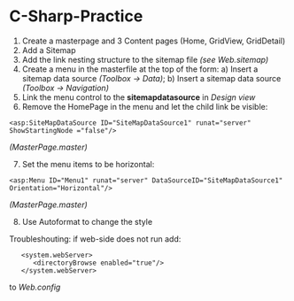 # C-Sharp-Practice
1) Create a masterpage and 3 Content pages (Home, GridView, GridDetail)
2) Add a Sitemap
3) Add the link nesting structure to the sitemap file _(see Web.sitemap)_
4) Create a menu in the masterfile at the top of the form: a) Insert a sitemap data source _(Toolbox -> Data)_; b) Insert a sitemap data source _(Toolbox -> Navigation)_
5) Link the menu control to the **sitemapdatasource** in _Design view_
6) Remove the HomePage in the menu and let the child link be visible: 
```
<asp:SiteMapDataSource ID="SiteMapDataSource1" runat="server" ShowStartingNode ="false"/>
```
_(MasterPage.master)_

7) Set the menu items to be  horizontal: 
```
<asp:Menu ID="Menu1" runat="server" DataSourceID="SiteMapDataSource1" Orientation="Horizontal"/>  
```
_(MasterPage.master)_

8) Use Autoformat to change the style


Troubleshouting:
  if web-side does not run
    add: 
   ```
      <system.webServer>
         <directoryBrowse enabled="true"/>
      </system.webServer>
   ``` 
   to _Web.config_
           
